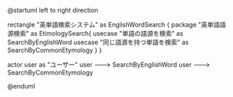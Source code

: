 @startuml
left to right direction

rectangle "英単語検索システム" as EnglishWordSearch {
    package "英単語語源検索" as EtimologySearch{
        usecase "単語の語源を検索" as SearchByEnglishWord
        usecase "同じ語源を持つ単語を検索" as SearchByCommonEtymology
    }
}

actor user as "ユーザー"
user ---> SearchByEnglishWord
user ---> SearchByCommonEtymology

@enduml